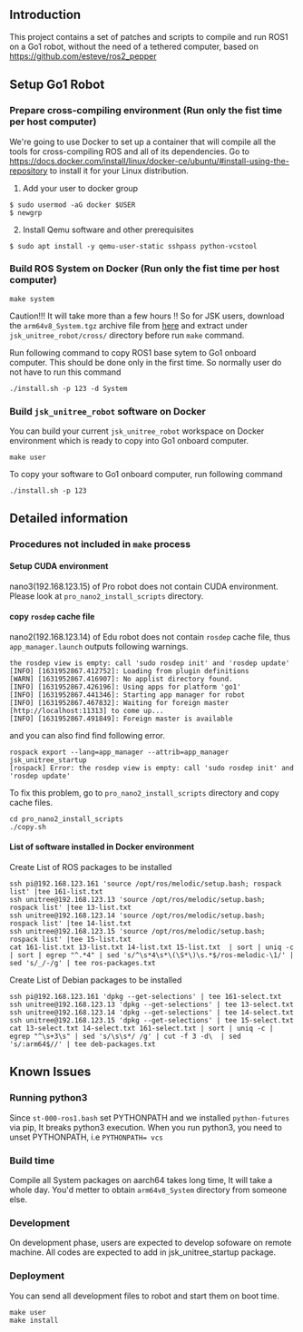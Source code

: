 ## Introduction

This project contains a set of patches and scripts to compile and run ROS1 on a Go1 robot, without the need of a tethered computer, based on https://github.com/esteve/ros2_pepper

## Setup Go1 Robot

### Prepare cross-compiling environment (Run only the fist time per host computer)

We're going to use Docker to set up a container that will compile all the tools for cross-compiling ROS and all of its dependencies. Go to https://docs.docker.com/install/linux/docker-ce/ubuntu/#install-using-the-repository to install it for your Linux distribution.

1. Add your user to docker group
```
$ sudo usermod -aG docker $USER
$ newgrp
```

2. Install Qemu software and other prerequisites
```
$ sudo apt install -y qemu-user-static sshpass python-vcstool
```

### Build ROS System on Docker  (Run only the fist time per host computer)

```
make system
```

Caution!!! It will take more than a few hours !! So for JSK users, download the `arm64v8_System.tgz` archive file from [here](https://drive.google.com/drive/u/2/folders/1SBA9oAwjfD84yRFEB-jsCH1m5Q8eEGSK) and extract under `jsk_unitree_robot/cross/` directory before run `make` command.

Run following command to copy ROS1 base sytem to Go1 onboard computer. This should be done only in the first time. So normally user do not have to run this command
```
./install.sh -p 123 -d System
```

### Build `jsk_unitree_robot` software on Docker

You can build your current `jsk_unitree_robot` workspace on Docker environment which is ready to copy into Go1 onboard computer.

```
make user
```

To copy your software to Go1 onboard computer, run following command
```
./install.sh -p 123
```

## Detailed information

### Procedures not included in `make` process

#### Setup CUDA environment

nano3(192.168.123.15) of Pro robot does not contain CUDA environment. Please look at `pro_nano2_install_scripts` directory.

#### copy `rosdep` cache file

nano2(192.168.123.14) of Edu robot does not contain `rosdep` cache file, thus `app_manager.launch` outputs following warnings.

```
the rosdep view is empty: call 'sudo rosdep init' and 'rosdep update'
[INFO] [1631952867.412752]: Loading from plugin definitions
[WARN] [1631952867.416907]: No applist directory found.
[INFO] [1631952867.426196]: Using apps for platform 'go1'
[INFO] [1631952867.441346]: Starting app manager for robot
[INFO] [1631952867.467832]: Waiting for foreign master [http://localhost:11313] to come up...
[INFO] [1631952867.491849]: Foreign master is available
```
and you can also find find following error.
```
rospack export --lang=app_manager --attrib=app_manager jsk_unitree_startup
[rospack] Error: the rosdep view is empty: call 'sudo rosdep init' and 'rosdep update'
```

To fix this problem, go to `pro_nano2_install_scripts` directory and copy cache files.
```
cd pro_nano2_install_scripts
./copy.sh
```

#### List of software installed in Docker environment

Create List of ROS packages to be installed
```
ssh pi@192.168.123.161 'source /opt/ros/melodic/setup.bash; rospack list' |tee 161-list.txt
ssh unitree@192.168.123.13 'source /opt/ros/melodic/setup.bash; rospack list' |tee 13-list.txt
ssh unitree@192.168.123.14 'source /opt/ros/melodic/setup.bash; rospack list' |tee 14-list.txt
ssh unitree@192.168.123.15 'source /opt/ros/melodic/setup.bash; rospack list' |tee 15-list.txt
cat 161-list.txt 13-list.txt 14-list.txt 15-list.txt  | sort | uniq -c | sort | egrep "^.*4" | sed 's/^\s*4\s*\(\S*\)\s.*$/ros-melodic-\1/' | sed 's/_/-/g' | tee ros-packages.txt
```

Create List of Debian packages to be installed
```
ssh pi@192.168.123.161 'dpkg --get-selections' | tee 161-select.txt
ssh unitree@192.168.123.13 'dpkg --get-selections' | tee 13-select.txt
ssh unitree@192.168.123.14 'dpkg --get-selections' | tee 14-select.txt
ssh unitree@192.168.123.15 'dpkg --get-selections' | tee 15-select.txt
cat 13-select.txt 14-select.txt 161-select.txt | sort | uniq -c | egrep "^\s+3\s" | sed 's/\s\s*/ /g' | cut -f 3 -d\  | sed 's/:arm64$//' | tee deb-packages.txt
```

## Known Issues

### Running python3

Since `st-000-ros1.bash` set PYTHONPATH and we installed `python-futures` via pip, It breaks python3 execution.
When you run python3, you need to unset PYTHONPATH, i.e `PYTHONPATH= vcs`

### Build time

Compile all System packages on aarch64 takes long time, It will take a whole day. You'd metter to obtain `arm64v8_System` directory from someone else.



### Development

On development phase, users are expected to develop sofoware on remote machine. All codes are expected to add in jsk_unitree_startup package.

### Deployment

You can send all development files to robot and start them on boot time.

```
make user
make install
```
